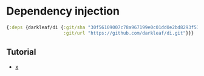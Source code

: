 # Dependency injection

```clojure
{:deps {darkleaf/di {:git/sha "30f56109007c78a967199e0c01dd0e2bd8293f53"
                     :git/url "https://github.com/darkleaf/di.git"}}}

```

## Tutorial

* [x](test/darkleaf/di/tutorial/a_start_value_test.clj)
